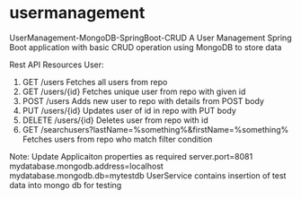 # usermanagement
UserManagement-MongoDB-SpringBoot-CRUD
A User Management Spring Boot application with basic CRUD operation using MongoDB to store data

Rest API Resources
User:
1. GET /users
	Fetches all users from repo
2. GET /users/{id}
	Fetches unique user from repo with given id
3. POST /users
	Adds new user to repo with details from POST body
4. PUT /users/{id}
	Updates user of id in repo with PUT body
5. DELETE /users/{id}
	Deletes user from repo with id
6. GET /searchusers?lastName=%something%&firstName=%something%
	Fetches users from repo who match filter condition
	
Note: Update Applicaiton properties as required
server.port=8081
mydatabase.mongodb.address=localhost
mydatabase.mongodb.db=mytestdb
UserService contains insertion of test data into mongo db for testing
